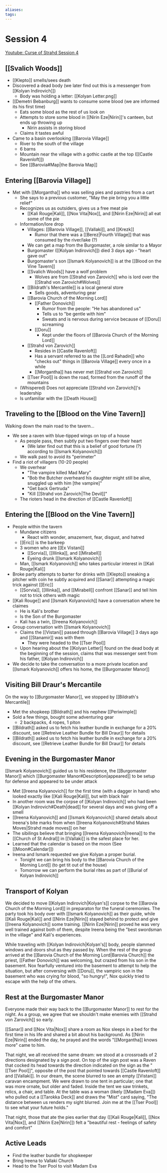 ```yaml
---
aliases: 
tags: 
---
```


# Session 4

[Youtube: Curse of Strahd Session 4](https://youtu.be/Zdy4RAJWcXE)

## [[Svalich Woods]]

- [[Klepto]] smells/sees death
- Discovered a dead body (we later find out this is a messenger from [[Kolyan Indirovich]])
	- Body was holding a letter: [[Kolyan Letter.png]]
- [[Demetri Bebanburg]] wants to consume some blood (we are informed its his first time)
	- Eats some blood as the rest of us look on
	- Attempts to store some blood in [[Nirin Eze|Nirin]]'s canteen, but ends up throwing up
		- Nirin assists in storing blood
	- Claims it tastes awful
- Came to a basin overlooking [[Barovia Village]]
	- River to the south of the village
	- 6 barns
	- Mountain near the village with a gothic castle at the top ([[Castle Ravenloft]])
	- See [[Barovia#Map|the Barovia Map]]

## Entering [[Barovia Village]]

- Met with [[Morgantha]] who was selling pies and pastries from a cart
	- She says to a previous customer, "May the pie bring you a little relief"
	- Recognizes us as outsiders, gives us a free meat pie
		- [[Kali Rouge|Kali]], [[Nox Vita|Nox]], and [[Nirin Eze|Nirin]] all eat some of the pie
	- Information/lore drop
		- Villages: [[Barovia Village]], [[Vallaki]], and [[Krezk]]
			- Rumor that there was a [[Berez|Fourth Village]] that was consumed by the river/lake (?)
		- We can get a map from the Burgomaster, a role similar to a Mayor
		- Burgomaster ([[Kolyan Indirovich]]) died 3 days ago - "heart gave out"
		- Burgomaster's son [[Ismark Kolyanovich]] is at the [[Blood on the Vine Tavern]]
		- [[Svalich Woods]] have a wolf problem
			- Wolves are from [[Strahd von Zarovich]] who is lord over the [[Strahd von Zarovich#Wolves]]
		- [[Bildrath's Mercantile]] is a local general store
			- Sells goods, adventuring gear
		- [[Barovia Church of the Morning Lord]]
			- [[Father Donovich]]
				- Rumor from the people: "He has abandoned us"
				- Tells us to "be gentle with him"
				- Sweats and is nervous during service because of [[Doru]] screaming
			- [[Doru]]
				- Kept under the floors of [[Barovia Church of the Morning Lord]]
		- [[Strahd von Zarovich]] 
			- Resides in [[Castle Ravenloft]]
			- Has a servant referred to as the [[Lord Rahadin]] who "checks out" things in [[Barovia Village]] every once in a while
			- [[Morgantha]] has never met [[Strahd von Zarovich]]
		- [[Tser Pool]] is down the road, formed from the runoff of the mountains
	- (Whispered) Does not appreciate [[Strahd von Zarovich]]'s leadership
	- Is unfamiliar with the [[Death House]]

## Traveling to the [[Blood on the Vine Tavern]]

Walking down the main road to the tavern...

- We see a raven with blue-tipped wings on top of a house
	- As people pass, then subtly put two fingers over their heart
		- (We later find out that this is a belief of good fortune (?) according to [[Ismark Kolyanovich]])
	- We walk past to avoid its "perimeter"
- Find a riot of villagers (10-20 people)
	- We overhear 
		- "The vampire killed Mad Mary"
		- "Bob the Butcher overheard his daughter might still be alive, snuggled up with him [the vampire]" 
		- "Get back Gertruda"
		- "Kill [[Strahd von Zarovich|The Devil]]"
	- The rioters head in the direction of [[Castle Ravenloft]]

## Entering the [[Blood on the Vine Tavern]]

- People within the tavern
	- Mundane citizens 
		- React with wonder, amazement, fear, disgust, and hatred
	- [[Eric]] is the barkeep
	- 3 women who are [[Ex Vistani]]
		- [[Sorvia]], [[Illinka]], and [[Mirabell]]
		- Eyeing drunk [[Ismark Kolyanovich]] 
	- Man, [[Ismark Kolyanovich]] who takes particular interest in [[Kali Rouge|Kali]]
- Broke party attempts to barter for drinks with [[Klepto]] sneaking a pitcher with coin he subtly acquired and [[Sanar]] attempting a magic trick against [[Eric]]
	- [[Sorvia]], [[Illinka]], and [[Mirabell]] confront [[Sanar]] and tell him not to trick others with magic
- [[Kali Rouge]] and [[Ismark Kolyanovich]] have a conversation where he claimes
	- He is Kali's brother 
	- Is the Son of the Burgomaster
	- Kali has a twin, [[Ireena Kolyanovich]]
- Group conversation with [[Ismark Kolyanovich]] 
	- Claims the [[Vistani]] passed through [[Barovia Village]] 3 days ago and [[Stanamir]] was with them
		- They were headed to the [[Tser Pool]]
	- Upon hearing about the [[Kolyan Letter]] found on the dead body at the beginning of the session, claims that was messenger sent from his father, [[Kolyan Indirovich]]
- We decide to take the conversation to a more private location and [[Ismark Kolyanovich]] offers his home, the [[Burgomaster Manor]]

## Visiting Bill Draur's Mercantile

On the way to [[Burgomaster Manor]], we stopped by [[Bildrath's Mercantile]]

- Met the shopkeep [[Bildrath]] and his nephew [[Periwimple]]
- Sold a few things, bought some adventuring gear
	- 2 backpacks, 4 ropes, 1 piton
- [[Bildrath]] asked us to fetch his leather bundle in exchange for a 20% discount, see [[Retreive Leather Bundle for Bill Draur]] for details
- [[Bildrath]] asked us to fetch his leather bundle in exchange for a 20% discount, see [[Retrieve Leather Bundle for Bill Draur]] for details

## Evening in the Burgomaster Manor

[[Ismark Kolyanovich]] guided us to his residence, the [[Burgomaster Manor]] which  [[Burgomaster Manor#Description|appeared]] to be setup for defense and appeared to be under attack

- Met [[Ireena Kolyanovich]] for the first time (with a dagger in hand) who looked exactly like [[Kali Rouge|Kali]], but with black hair
- In another room was the corpse of [[Kolyan Indirovich]] who had been [[Kolyan Indirovich#Death|dead]] for several days and was giving off a smell
- [[Ireena Kolyanovich]] and [[Ismark Kolyanovich]] shared details about Ireena's bite marks from when [[Ireena Kolyanovich#Strahd Makes Moves|Strahd made moves]] on her
- The sibilings believe that bringing [[Ireena Kolyanovich|Ireena]] to the [[Church of St Andral]] in [[Vallaki]] is the safest place for her. 
- Learned that the calendar is based on the moon (See [[Moon#Calendar]])
- Ireena and Ismark requested we give Kolyan a proper burial.  
	- Tonight we can bring his body to the [[Barovia Church of the Morning Lord]] (to get tit out of the house)
	- Tomorrow we can perform the burial rites as part of [[Burial of Kolyan Indirovich]]

## Transport of Kolyan

We decided to move [[Kolyan Indirovich|Kolyan's]] corpse to the [[Barovia Church of the Morning Lord]] in preparaton for the funeral ceremonies.  The party took his body over with [[Ismark Kolyanovich]] as their guide, while [[Kali Rouge|Kali]] and [[Nirin Eze|Nirin]] stayed behind to protect and give [[Ireena Kolyanovich]] some training.  [[Nirin Eze|Nirin]] proved he was very well trained against both of them, despite Ireena being the "best swordsman in the village" and Kali's experiences.

While traveling with [[Kolyan Indirovich|Kolyan's]] body, people slammed windows and doors shut as they passed by.  When the rest of the group arrived at the [[Barovia Church of the Morning Lord|Barovia Church]] the priest, [[Father Donovich]] was welcoming, but crazed from his son in the basement.  Nox fearfully ventured into the basement to attempt to help the situation, but after conversing with [[Doru]], the vampiric son in the basement who was crying for blood, "so hungry!", Nox quickly tried to escape with the help of the others.

## Rest at the Burgomaster Manor

Everyone made their way back to the [[Burgomaster Manor]] to rest for the night.  As a group, we agree that we shouldn't make enemies with [[Strahd von Zarovich]] so early.  

[[Sanar]] and [[Nox Vita|Nox]] share a room as Nox sleeps in a bed for the first time in his life and shared a bit about his background.  As [[Nirin Eze|Nirin]] ended the day, he prayed and the words "[[Morgantha]] knows more" came to him. 

That night, we all received the same dream: we stood at a crossroads of 2 directions designated by a sign post.  On top of the sign post was a Raven that cocked its head towards the direction indicated on the sign as the "[[Tser Pool]]", opposite of the post that pointed towards [[Castle Ravenloft]] and [[Vallaki]].  In our dream, the scene blurred to see an empty [[Vistani]] caravan encampment.  We were drawn to one tent in particular; one that was more ornate, but older and faded.  Inside the tent we saw trinkets, relics, a chair, and table.  At the table was a woman (likely [[Madam Eva]]) who pulled out a [[Tarokka Deck]] and draws the "Mist" card saying, "The distance between us renders my sight blurred.  Join me at the [[Tser Pool]] to see what your future holds."

That night, those that ate the pies earlier that day ([[Kali Rouge|Kali]], [[Nox Vita|Nox]], and [[Nirin Eze|Nirin]]) felt a "beautiful rest - feelings of safety and comfort"

## Active Leads

- Find the leather bundle for shopkeeper
- Bring Ireena to Vallaki Church
- Head to the Tser Pool to visit Madam Eva